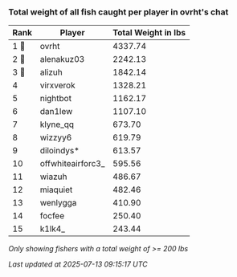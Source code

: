 ### Total weight of all fish caught per player in ovrht's chat
| Rank | Player | Total Weight in lbs |
|------|--------|---------|
| 1 🥇  | ovrht | 4337.74 |
| 2 🥈  | alenakuz03 | 2242.13 |
| 3 🥉  | alizuh | 1842.14 |
| 4  | virxverok | 1328.21 |
| 5  | nightbot | 1162.17 |
| 6  | dan1lew | 1107.10 |
| 7  | klyne_qq | 673.70 |
| 8  | wizzyy6 | 619.79 |
| 9  | diloindys* | 613.57 |
| 10  | offwhiteairforc3_ | 595.56 |
| 11  | wiazuh | 486.67 |
| 12  | miaquiet | 482.46 |
| 13  | wenlygga | 410.90 |
| 14  | focfee | 250.40 |
| 15  | k1lk4_ | 243.44 |

_Only showing fishers with a total weight of >= 200 lbs_

_Last updated at 2025-07-13 09:15:17 UTC_